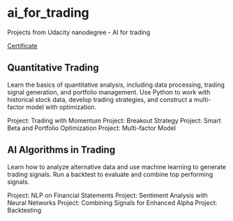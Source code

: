 # ai_for_trading
Projects from Udacity nanodegree - AI for trading

[Certificate](https://confirm.udacity.com/RFFGKTFS)

## Quantitative Trading

Learn the basics of quantitative analysis, including data processing, trading signal generation, and portfolio management. Use Python to work with historical stock data, develop trading strategies, and construct a multi-factor model with optimization.

Project: Trading with Momentum
Project: Breakout Strategy
Project: Smart Beta and Portfolio Optimization
Project: Multi-factor Model

## AI Algorithms in Trading

Learn how to analyze alternative data and use machine learning to generate trading signals. Run a backtest to evaluate and combine top performing signals.

Project: NLP on Financial Statements
Project: Sentiment Analysis with Neural Networks
Project: Combining Signals for Enhanced Alpha
Project: Backtesting
